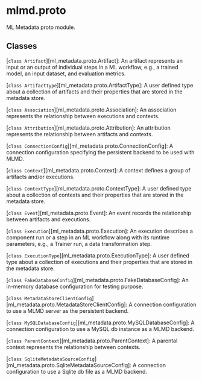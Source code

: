 # mlmd.proto

ML Metadata proto module.

## Classes

[`class Artifact`][ml_metadata.proto.Artifact]: An artifact represents an input or an output of individual steps in a ML workflow, e.g., a trained model, an input dataset, and evaluation metrics.

[`class ArtifactType`][ml_metadata.proto.ArtifactType]: A user defined type about a collection of artifacts and their properties that are stored in the metadata store.

[`class Association`][ml_metadata.proto.Association]: An association represents the relationship between executions and contexts.

[`class Attribution`][ml_metadata.proto.Attribution]: An attribution represents the relationship between artifacts and contexts.

[`class ConnectionConfig`][ml_metadata.proto.ConnectionConfig]: A connection configuration specifying the persistent backend to be used with MLMD.

[`class Context`][ml_metadata.proto.Context]: A context defines a group of artifacts and/or executions.

[`class ContextType`][ml_metadata.proto.ContextType]: A user defined type about a collection of contexts and their properties that are stored in the metadata store.

[`class Event`][ml_metadata.proto.Event]: An event records the relationship between artifacts and executions.

[`class Execution`][ml_metadata.proto.Execution]: An execution describes a component run or a step in an ML workflow along with its runtime parameters, e.g., a Trainer run, a data transformation step.

[`class ExecutionType`][ml_metadata.proto.ExecutionType]: A user defined type about a collection of executions and their properties that are stored in the metadata store.

[`class FakeDatabaseConfig`][ml_metadata.proto.FakeDatabaseConfig]: An in-memory database configuration for testing purpose.

[`class MetadataStoreClientConfig`][ml_metadata.proto.MetadataStoreClientConfig]: A connection configuration to use a MLMD server as the persistent backend.

[`class MySQLDatabaseConfig`][ml_metadata.proto.MySQLDatabaseConfig]: A connection configuration to use a MySQL db instance as a MLMD backend.

[`class ParentContext`][ml_metadata.proto.ParentContext]: A parental context represents the relationship between contexts.

[`class SqliteMetadataSourceConfig`][ml_metadata.proto.SqliteMetadataSourceConfig]: A connection configuration to use a Sqlite db file as a MLMD backend.
